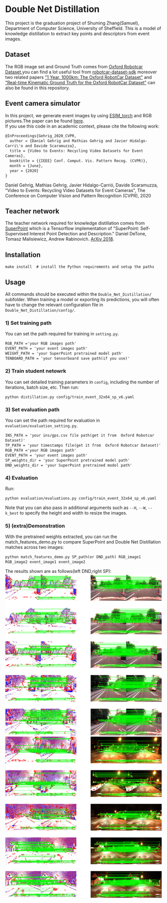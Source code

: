 # Double Net Distillation
This project is the graduation project of Shuming Zhang(Samuel), Department of Computer Science, University of Sheffield. This is a model of knowledge distillation to extract key points and descriptors from event images.  
 ## Dataset
The RGB image set and Ground Truth comes from [Oxford Robotcar Dataset](https://robotcar-dataset.robots.ox.ac.uk),you can find a lot useful tool from [robotcar-dataset-sdk](https://github.com/ori-mrg/robotcar-dataset-sdk) moreover two related papers ["1 Year, 1000km: The Oxford RobotCar Dataset"](https://robotcar-dataset.robots.ox.ac.uk/images/robotcar_ijrr.pdf) and ["Real-time Kinematic Ground Truth for the Oxford RobotCar Dataset"](https://robotcar-dataset.robots.ox.ac.uk/images/RCD_RTK.pdf) can also be found in this repository.  
## Event camera simulator
In this project, we generate event images by using [ESIM_torch](https://github.com/uzh-rpg/rpg_vid2e) and RGB pictures.The paper can be found [here](http://rpg.ifi.uzh.ch/docs/CVPR20_Gehrig.pdf).  
If you use this code in an academic context, please cite the following work:
```shell
@InProceedings{Gehrig_2020_CVPR,
  author = {Daniel Gehrig and Mathias Gehrig and Javier Hidalgo-Carri\'o and Davide Scaramuzza},
  title = {Video to Events: Recycling Video Datasets for Event Cameras},
  booktitle = {{IEEE} Conf. Comput. Vis. Pattern Recog. (CVPR)},
  month = {June},
  year = {2020}
}
````
Daniel Gehrig, Mathias Gehrig, Javier Hidalgo-Carrió, Davide Scaramuzza, "Video to Events: Recycling Video Datasets for Event Cameras", The Conference on Computer Vision and Pattern Recognition (CVPR), 2020
 ## Teacher network
The teacher network required for knowledge distillation comes from [SuperPoint](http://cocodataset.org/#download) which is a Tensorflow implementation of  "SuperPoint: Self-Supervised Interest Point Detection and Description." Daniel DeTone, Tomasz Malisiewicz, Andrew Rabinovich. [ArXiv 2018](https://arxiv.org/abs/1712.07629).

## Installation

```shell
make install  # install the Python requirements and setup the paths
```
## Usage
All commands should be executed within the `Double_Net_Distillation/` subfolder. When training a model or exporting its predictions, you will often have to change the relevant configuration file in `Double_Net_Distillation/config/`.

### 1) Set training path
You can set the path required for training in `setting.py`.
```shell
RGB_PATH ='your RGB images path'
EVENT_PATH = 'your event images path'
WEIGHT_PATH = 'your SuperPoint pretrained model path'
TENBOARD_PATH = 'your tensorboard save path(if you use)'
```
### 2) Train student netowrk
You can set detailed training parameters in `config`, including the number of iterations, batch size, etc. Then run:
```shell
python distillation.py config/train_event_32x64_sp_v6.yaml
```
### 3) Set evaluation path
You can set the path required for evaluation in `evaluation/evaluation_setting.py`.
```shell
INS_PATH = 'your ins/gps.csv file path(get it from  Oxford Robotcar Dataset)'
TP_PATH = 'your timestamps file(get it from  Oxford Robotcar Dataset)'
RGB_PATH ='your RGB images path'
EVENT_PATH = 'your event images path'
SP_weights_dir = 'your SuperPoint pretrained model path'
DND_weights_dir = 'your SuperPoint pretrained model path'
```
### 4) Evaluation
Run:
```shell
python evaluation/evaluations.py config/train_event_32x64_sp_v6.yaml
```
Note that you can also pass in additional arguments such as `--H`, `--W`, `--k_best` to specify the height and width to resize the images.
### 5) (extra)Demonstration
With the pretrained weights extracted, you can run the match_features_demo.py to compare SuperPoint and Double Net Distillation matches across two images:
```shell
python match_features_demo.py SP_path(or DND_path) RGB_image1 RGB_image2 event_image1 event_image2
```
The results shown are as follows(left DND,right SP):
![hp-v_200](DAY.png)
![hp-v_235](NIGHT.png)
